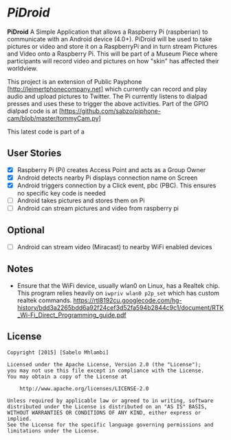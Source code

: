 # *PiDroid*

**PiDroid** A Simple Application that allows a Raspberry Pi (raspberian) to communicate with an Android device (4.0+). 
PiDroid will be used to take pictures or video and store it on a RaspberryPi and in turn stream Pictures and Video onto a Raspberry Pi.
This will be part of a Museum Piece where participants will record video and pictures on how "skin" has affected their worldview.


This project is an extension of Public Payphone [http://leimertphonecompany.net] which currently can record and play audio
and upload pictures to Twitter. The Pi currently listens to dialpad presses and uses these to trigger the above activities.
Part of the GPIO dialpad code is at [https://github.com/sabzo/piphone-cam/blob/master/tommyCam.py]

This latest code is part of a 

## User Stories

* [x] Raspberry Pi (Pi) creates Access Point and acts as a Group Owner
* [x] Android detects nearby Pi displays connection name on Screen
* [x] Android triggers connection by a Click event, pbc (PBC). This ensures no specific key code is needed
* [ ] Android takes pictures and stores them on Pi
* [ ] Android can stream pictures and video from raspberry pi

## Optional
* [ ] Android can stream video (Miracast) to nearby WiFi enabled devices

## Notes
- Ensure that the WiFi device, usually wlan0 on Linux, has a Realtek chip. 
This program relies heavily on `iwpriv wlan0 p2p_set` which has custom realtek commands.
https://rtl8192cu.googlecode.com/hg-history/bdd3a2265bdd6a92f24cef3d52fa594b2844c9c1/document/RTK_Wi-Fi_Direct_Programming_guide.pdf


## License

    Copyright [2015] [Sabelo Mhlambi]

    Licensed under the Apache License, Version 2.0 (the "License");
    you may not use this file except in compliance with the License.
    You may obtain a copy of the License at

        http://www.apache.org/licenses/LICENSE-2.0

    Unless required by applicable law or agreed to in writing, software
    distributed under the License is distributed on an "AS IS" BASIS,
    WITHOUT WARRANTIES OR CONDITIONS OF ANY KIND, either express or implied.
    See the License for the specific language governing permissions and
    limitations under the License.

